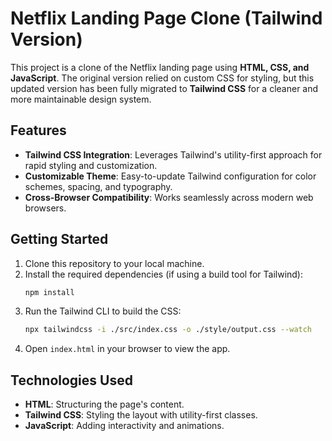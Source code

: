 # Netflix Landing Page Clone (Tailwind Version)

This project is a clone of the Netflix landing page using **HTML, CSS, and JavaScript**. The original version relied on custom CSS for styling, but this updated version has been fully migrated to **Tailwind CSS** for a cleaner and more maintainable design system.

## Features

- **Tailwind CSS Integration**: Leverages Tailwind's utility-first approach for rapid styling and customization.
- **Customizable Theme**: Easy-to-update Tailwind configuration for color schemes, spacing, and typography.
- **Cross-Browser Compatibility**: Works seamlessly across modern web browsers.

## Getting Started

1. Clone this repository to your local machine.
2. Install the required dependencies (if using a build tool for Tailwind):
   ```bash
   npm install
   ```
3. Run the Tailwind CLI to build the CSS:
   ```bash
   npx tailwindcss -i ./src/index.css -o ./style/output.css --watch
   ```
4. Open `index.html` in your browser to view the app.

## Technologies Used

- **HTML**: Structuring the page's content.
- **Tailwind CSS**: Styling the layout with utility-first classes.
- **JavaScript**: Adding interactivity and animations.
